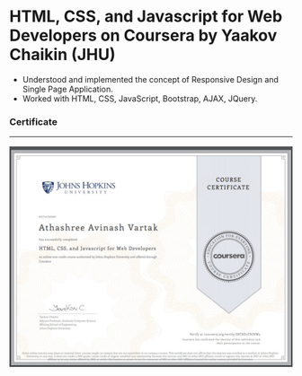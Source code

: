 # HTML, CSS, and Javascript for Web Developers on Coursera by Yaakov Chaikin (JHU)

* Understood and implemented the concept of Responsive Design and Single Page Application.<br>
* Worked with HTML, CSS, JavaScript, Bootstrap, AJAX, JQuery.

### Certificate <hr>
![Certificate](Certificate.jpg)
